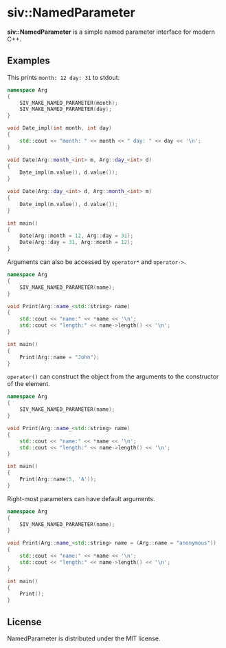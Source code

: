# siv::NamedParameter
**siv::NamedParameter** is a simple named parameter interface for modern C++.

## Examples
This prints `month: 12 day: 31` to stdout:
```cpp
namespace Arg
{
	SIV_MAKE_NAMED_PARAMETER(month);
	SIV_MAKE_NAMED_PARAMETER(day);
}

void Date_impl(int month, int day)
{
	std::cout << "month: " << month << " day: " << day << '\n';
}

void Date(Arg::month_<int> m, Arg::day_<int> d)
{
	Date_impl(m.value(), d.value());
}

void Date(Arg::day_<int> d, Arg::month_<int> m)
{
	Date_impl(m.value(), d.value());
}

int main()
{
	Date(Arg::month = 12, Arg::day = 31);
	Date(Arg::day = 31, Arg::month = 12);
}
```

Arguments can also be accessed by `operator*` and `operator->`.
```cpp
namespace Arg
{
	SIV_MAKE_NAMED_PARAMETER(name);
}

void Print(Arg::name_<std::string> name)
{
	std::cout << "name:" << *name << '\n';
	std::cout << "length:" << name->length() << '\n';
}

int main()
{
	Print(Arg::name = "John");
}
```

`operator()` can construct the object from the arguments to the constructor of the element.
```cpp
namespace Arg
{
	SIV_MAKE_NAMED_PARAMETER(name);
}

void Print(Arg::name_<std::string> name)
{
	std::cout << "name:" << *name << '\n';
	std::cout << "length:" << name->length() << '\n';
}

int main()
{
	Print(Arg::name(5, 'A'));
}
```

Right-most parameters can have default arguments.
```cpp
namespace Arg
{
	SIV_MAKE_NAMED_PARAMETER(name);
}

void Print(Arg::name_<std::string> name = (Arg::name = "anonymous"))
{
	std::cout << "name:" << *name << '\n';
	std::cout << "length:" << name->length() << '\n';
}

int main()
{
	Print();
}
```

## License
NamedParameter is distributed under the MIT license.
